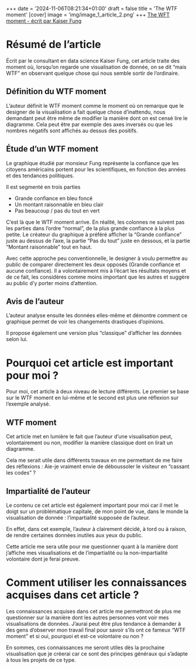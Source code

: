 +++
date = '2024-11-06T08:21:34+01:00'
draft = false
title = 'The WTF moment'
[cover]
    image = 'img/image_1_article_2.png'
+++
[The WFT moment - écrit par Kaiser Fung](https://junkcharts.typepad.com/junk_charts/2024/12/the-wtf-moment.html)
# Résumé de l’article

Écrit par le consultant en data science Kaiser Fung, cet article traite des moment où, lorsqu’on regarde une visualisation de donnée, on se dit “mais WTF” en observant quelque chose qui nous semble sortir de l’ordinaire.

## Définition du WTF moment

L’auteur définit le WTF moment comme le moment où on remarque que le designer de la visualisation a fait quelque chose d’inattendu, nous demandant peut être même de modifier la manière dont on est censé lire le diagramme. Cela peut être par exemple des axes inversés ou que les nombres négatifs sont affichés au dessus des positifs.

## Étude d’un WTF moment

Le graphique étudié par monsieur Fung représente la confiance que les citoyens américains portent pour les scientifiques, en fonction des années et des tendances politiques.

Il est segmenté en trois parties

- Grande confiance en bleu foncé
- Un montant raisonnable en bleu clair
- Pas beaucoup / pas du tout en vert

C’est là que le WTF moment arrive. En réalité, les colonnes ne suivent pas les parties dans l’ordre “normal”, de la plus grande confiance à la plus petite. Le créateur du graphique à préféré afficher la “Grande confiance” juste au dessus de l’axe, la partie “Pas du tout” juste en dessous, et la partie “Montant raisonnable” tout en haut.

Avec cette approche peu conventionnelle, le designer à voulu permettre au public de comparer directement les deux opposés (Grande confiance et aucune confiance). Il a volontairement mis à l’écart les résultats moyens et de ce fait, les considères comme moins important que les autres et suggère au public d’y porter moins d’attention.

## Avis de l’auteur

L’auteur analyse ensuite les données elles-même et démontre comment ce graphique permet de voir les changements drastiques d’opinions.

Il propose également une version plus “classique” d’afficher les données selon lui.

# Pourquoi cet article est important pour moi ?

Pour moi, cet article à deux niveau de lecture différents. Le premier se base sur le WTF moment en lui-même et le second est plus une réflexion sur l’exemple analysé.

## WTF moment

Cet article met en lumière le fait que l’auteur d’une visualisation peut, volontairement ou non, modifier la manière classique dont on lirait un diagramme.

Cela me serait utile dans différents travaux en me permettant de me faire des réflexions : Aie-je vraiment envie de déboussoler le visiteur en “cassant les codes” ?

## Impartialité de l’auteur

Le contenu ce cet article est également important pour moi car il met le doigt sur un problématique capitale, de mon point de vue, dans le monde la visualisation de donnée : l’impartialité supposée de l’auteur. 

En effet, dans cet exemple, l’auteur à clairement décidé, à tord ou à raison, de rendre certaines données inutiles aux yeux du public.

Cette article me sera utile pour me questionner quant à la manière dont j’affiche mes visualisations et de l’impartialité ou la non-impartialité volontaire dont je ferai preuve.

# Comment utiliser les connaissances acquises dans cet article ?

Les connaissances acquises dans cet article me permettront de plus me questionner sur la manière dont les autres personnes vont voir mes visualisations de données. J’aurai peut être plus tendance à demander à des gens d’observer mon travail final pour savoir s’ils ont ce fameux “WTF moment” et si oui, pourquoi et est-ce volontaire ou non ?

En sommes, ces connaissances me seront utiles dès la prochaine visualisation que je créerai car ce sont des principes généraux qui s’adapte à tous les projets de ce type.